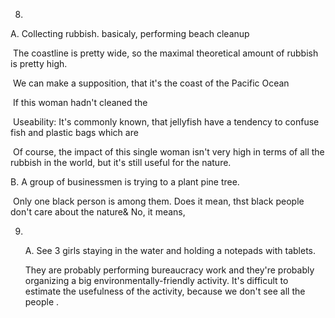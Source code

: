 8. 

   A. Collecting rubbish. basicaly, performing beach cleanup

   ​	The coastline is pretty wide, so the maximal theoretical amount of rubbish is pretty high.

   ​	We can make a supposition, that it's the coast of the Pacific Ocean

   ​	If this woman hadn't cleaned the 

   ​	Useability: It's commonly known, that jellyfish have a tendency to confuse fish and plastic bags which are 

   ​	Of course, the impact of this single woman isn't very high in terms of all the rubbish in the world, but it's still useful for the nature.

   

   B. A group of businessmen is trying to a plant pine tree.

   ​	Only one black person is among them. Does it mean, thst black people don't care about the nature& No, it means, 



9. ​	

   A. See 3 girls staying in the water and holding a notepads with tablets.

   They are probably performing bureaucracy work and they're probably organizing a big environmentally-friendly activity. It's difficult to estimate the usefulness of the activity, because we don't see all the people .
